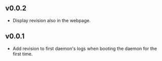 ## v0.0.2
* Display revision also in the webpage.

## v0.0.1
* Add revision to first daemon's logs when booting the daemon for the first time.
